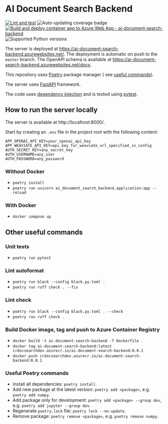 # AI Document Search Backend

[![Lint and test](https://github.com/petr7555/ai-document-search-backend/actions/workflows/lint_and_test.yml/badge.svg)](https://github.com/petr7555/ai-document-search-backend/actions/workflows/lint_and_test.yml)
![Auto-updating coverage badge](https://img.shields.io/endpoint?url=https://gist.githubusercontent.com/petr7555/33a367226c0ebc77e2e059ec7e9204fb/raw/pytest-coverage-comment__master.json)
[![Build and deploy container app to Azure Web App - ai-document-search-backend](https://github.com/petr7555/ai-document-search-backend/actions/workflows/master_ai-document-search-backend.yml/badge.svg)](https://github.com/petr7555/ai-document-search-backend/actions/workflows/master_ai-document-search-backend.yml)
![Supported Python versions](https://img.shields.io/badge/Python-3.9%20%7C%203.10%20%7C%203.11-blue)

The server is deployed at https://ai-document-search-backend.azurewebsites.net/.
The deployment is automatic on push to the `master` branch.
The OpenAPI schema is available at https://ai-document-search-backend.azurewebsites.net/docs.

This repository uses [Poetry](https://python-poetry.org/) package manager (
see [useful commands](#useful-poetry-commands)).

The server uses [FastAPI](https://fastapi.tiangolo.com/tutorial/) framework.

The code uses [dependency injection](https://python-dependency-injector.ets-labs.org/examples/fastapi.html) and is
tested using [pytest](https://docs.pytest.org/en/stable/).

## How to run the server locally

The server is available at http://localhost:8000/.

Start by creating an `.env` file in the project root with the following content:

```dotenv
APP_OPENAI_API_KEY=your_openai_api_key
APP_WEAVIATE_API_KEY=api_key_for_weaviate_url_specified_in_config
AUTH_SECRET_KEY=any_secret_key
AUTH_USERNAME=any_user
AUTH_PASSWORD=any_password
```

### Without Docker

- `poetry install`
- `poetry run uvicorn ai_document_search_backend.application:app --reload`

### With Docker

- `docker compose up`

## Other useful commands

### Unit tests

- `poetry run pytest`

### Lint autoformat

- `poetry run black --config black.py.toml .`
- `poetry run ruff check . --fix`

### Lint check

- `poetry run black --config black.py.toml . --check`
- `poetry run ruff check .`

### Build Docker image, tag and push to Azure Container Registry

- `docker build -t ai-document-search-backend -f Dockerfile .`
- `docker tag ai-document-search-backend:latest crdocsearchdev.azurecr.io/ai-document-search-backend:0.0.1`
- `docker push crdocsearchdev.azurecr.io/ai-document-search-backend:0.0.1`

### Useful Poetry commands

- Install all dependencies: `poetry install`.
- Add new package at the latest version: `poetry add <package>`, e.g. `poetry add numpy`.
- Add package only for development: `poetry add <package> --group dev`, e.g. `poetry add jupyter --group dev`.
- Regenerate `poetry.lock` file: `poetry lock --no-update`.
- Remove package: `poetry remove <package>`, e.g. `poetry remove numpy`.

